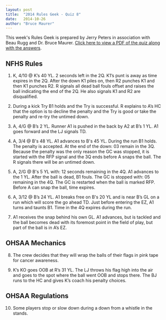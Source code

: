 ```yaml
---
layout: post
title:  "2014 Rules Geek - Quiz 8"
date:   2014-10-26
author: "Bruce Maurer"
---
```


This week's Rules Geek is prepared by Jerry Peters in association with Beau Rugg
and Dr. Bruce Maurer. [Click here to view a PDF of the quiz along with the
answers](https://storage.googleapis.com/ohsaa-websites/quizzes/2014/2014_rules_geek_quiz_8.pdf).

## NFHS Rules
1. K, 4/10 @ K’s 40 YL. 2 seconds left in the 2Q. K1’s punt is away as time
   expires in the 2Q. After the down K1 piles on, then R2 punches K1 and then K1
punches R2. R signals all dead ball fouls offset and raises the ball indicating
the end of the 2Q. He also signals K1 and R2 are disqualified.

2. During a kick Try B1 holds and the Try is successful. R explains to A’s HC
   that the option is to decline the penalty and the Try is good or take the
penalty and re-try the untimed down.

3. A, 4/G @ B’s 2 YL. Runner A1 is pushed in the back by A2 at B’s 1 YL. A1 goes
   forward and the LJ signals TD.

4. A, 3/4 @ B's 48 YL. A1 advances to B's 45 YL. During the run B1 holds. The
   penalty is accepted. At the end of the down: 03 remain in the 3Q. Because the
penalty was the only reason the GC was stopped, it is started with the RFP
signal and the 3Q ends before A snaps the ball. The R signals there will be an
untimed down.

5. A, 2/G @ B's 5 YL with: 12 seconds remaining in the 4Q. A1 advances to the 1
   YL. After the ball is dead, B1 fouls. The GC is stopped with: 05 remaining in
the 4Q. The GC is restarted when the ball is marked RFP. Before A can snap the
ball, time expires.

6. A, 3/12 @ B’s 24 YL. A1 breaks free on B's 20 YL and is near B’s GL on a run
   which will score the go ahead TD. Just before entering the EZ, A1 turns and
taunts B1. Time in the 4Q expires during the run.

7. A1 receives the snap behind his own GL. A1 advances, but is tackled and the
   ball becomes dead with its foremost point in the field of play, but part of
the ball is in A’s EZ.

## OHSAA Mechanics
8. The crew decides that they will wrap the balls of their flags in pink tape
   for cancer awareness.

9. K’s KO goes OOB at R’s 31 YL. The LJ throws his flag high into the air and
   goes to the spot where the ball went OOB and stops there. The BJ runs to the
HC and gives K’s coach his penalty choices.

## OHSAA Regulations
10. Some players stop or slow down during a down from a whistle in the stands.
